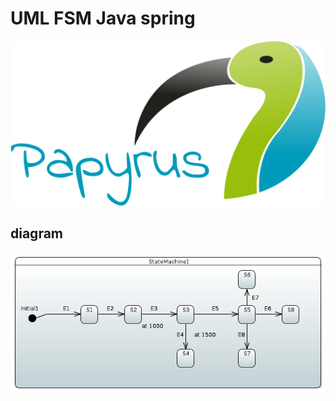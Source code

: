 # UML FSM Java spring

![Papyrus](doc/img/papyrus.png "Papyrus Logo")

## diagram

![Diagram](doc/img/diagram.png "Diagram")